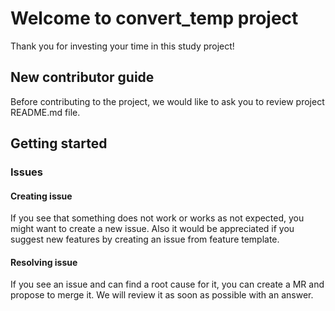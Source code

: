 # Welcome to convert_temp project
Thank you for investing your time in this study project!

## New contributor guide
Before contributing to the project, we would like to ask you to review project README.md file.

## Getting started
### Issues
#### Creating issue
If you see that something does not work or works as not expected, you might want to create a new issue.
Also it would be appreciated if you suggest new features by creating an issue from feature template.
#### Resolving issue
If you see an issue and can find a root cause for it, you can create a MR and propose to merge it. We will review it as soon as possible with an answer.
